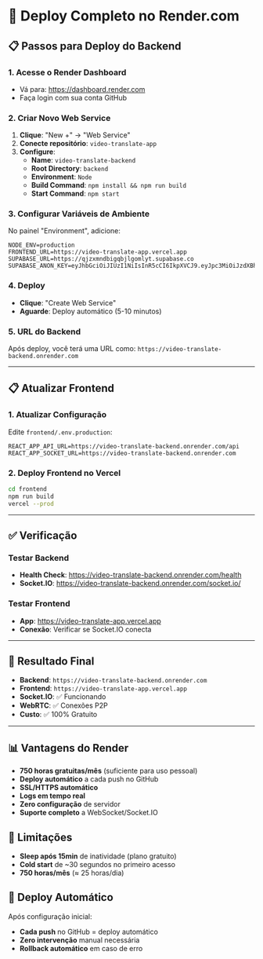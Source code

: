 # 🚀 Deploy Completo no Render.com

## 📋 **Passos para Deploy do Backend**

### **1. Acesse o Render Dashboard**
- Vá para: https://dashboard.render.com
- Faça login com sua conta GitHub

### **2. Criar Novo Web Service**
1. **Clique**: "New +" → "Web Service"
2. **Conecte repositório**: `video-translate-app`
3. **Configure**:
   - **Name**: `video-translate-backend`
   - **Root Directory**: `backend`
   - **Environment**: `Node`
   - **Build Command**: `npm install && npm run build`
   - **Start Command**: `npm start`

### **3. Configurar Variáveis de Ambiente**
No painel "Environment", adicione:

```env
NODE_ENV=production
FRONTEND_URL=https://video-translate-app.vercel.app
SUPABASE_URL=https://qjzxmndbigqbjlgomlyt.supabase.co
SUPABASE_ANON_KEY=eyJhbGciOiJIUzI1NiIsInR5cCI6IkpXVCJ9.eyJpc3MiOiJzdXBhYmFzZSIsInJlZiI6InFqenhtbmRiaWdxYmpsZ29tbHl0Iiwicm9sZSI6ImFub24iLCJpYXQiOjE3NTQwNzAyMDcsImV4cCI6MjA2OTY0NjIwN30.kPajcm1JBR0m9T5p5chX9M1PUxJWu5oGjnWJQDptpeA
```

### **4. Deploy**
- **Clique**: "Create Web Service"
- **Aguarde**: Deploy automático (5-10 minutos)

### **5. URL do Backend**
Após deploy, você terá uma URL como:
`https://video-translate-backend.onrender.com`

---

## 📋 **Atualizar Frontend**

### **1. Atualizar Configuração**
Edite `frontend/.env.production`:

```env
REACT_APP_API_URL=https://video-translate-backend.onrender.com/api
REACT_APP_SOCKET_URL=https://video-translate-backend.onrender.com
```

### **2. Deploy Frontend no Vercel**
```bash
cd frontend
npm run build
vercel --prod
```

---

## ✅ **Verificação**

### **Testar Backend**
- **Health Check**: https://video-translate-backend.onrender.com/health
- **Socket.IO**: https://video-translate-backend.onrender.com/socket.io/

### **Testar Frontend**
- **App**: https://video-translate-app.vercel.app
- **Conexão**: Verificar se Socket.IO conecta

---

## 🎉 **Resultado Final**

- **Backend**: `https://video-translate-backend.onrender.com`
- **Frontend**: `https://video-translate-app.vercel.app`
- **Socket.IO**: ✅ Funcionando
- **WebRTC**: ✅ Conexões P2P
- **Custo**: ✅ 100% Gratuito

---

## 📊 **Vantagens do Render**

- **750 horas gratuitas/mês** (suficiente para uso pessoal)
- **Deploy automático** a cada push no GitHub
- **SSL/HTTPS automático**
- **Logs em tempo real**
- **Zero configuração** de servidor
- **Suporte completo** a WebSocket/Socket.IO

## 🔧 **Limitações**

- **Sleep após 15min** de inatividade (plano gratuito)
- **Cold start** de ~30 segundos no primeiro acesso
- **750 horas/mês** (≈ 25 horas/dia)

## 🚀 **Deploy Automático**

Após configuração inicial:
- **Cada push** no GitHub = deploy automático
- **Zero intervenção** manual necessária
- **Rollback automático** em caso de erro